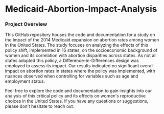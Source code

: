 # Medicaid-Abortion-Impact-Analysis

### Project Overview
This GitHub repository houses the code and documentation for a study on the impact of the 2014 Medicaid expansion on abortion rates among women in the United States. The study focuses on analyzing the effects of this policy shift, implemented in 16 states, on the socioeconomic background of women and its correlation with abortion disparities across states.
As not all states adopted this policy, a Difference-in-Differences design was employed to assess its impact. Our results indicated no significant overall impact on abortion rates in states where the policy was implemented, with nuances observed when controlling for variables such as age and employment status.

Feel free to explore the code and documentation to gain insights into our analysis of this critical policy and its effects on women's reproductive choices in the United States. If you have any questions or suggestions, please don't hesitate to reach out.


